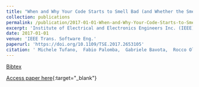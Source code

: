 ```yaml
---
title: "When and Why Your Code Starts to Smell Bad (and Whether the Smells Go Away)"
collection: publications
permalink: /publication/2017-01-01-When-and-Why-Your-Code-Starts-to-Smell-Bad-and-Whether-the-Smells-Go-Away
excerpt: 'Institute of Electrical and Electronics Engineers Inc. (IEEE), Los Alamitos, CA, USA, Scopus ID: 2-s2.0-85040307811, Cited by: 37'
date: 2017-01-01
venue: 'IEEE Trans. Software Eng.'
paperurl: 'https://doi.org/10.1109/TSE.2017.2653105'
citation: ' Michele Tufano,  Fabio Palomba,  Gabriele Bavota,  Rocco Oliveto,  Massimiliano Di,  Andrea De,  Denys Poshyvanyk, &quot;When and Why Your Code Starts to Smell Bad (and Whether the Smells Go Away).&quot; IEEE Trans. Software Eng., 2017.'
---
```

[Bibtex](https://dblp.org/rec/bib/journals/tse/TufanoPBOPLP17)

[Access paper here](https://doi.org/10.1109/TSE.2017.2653105){:target="_blank"}
